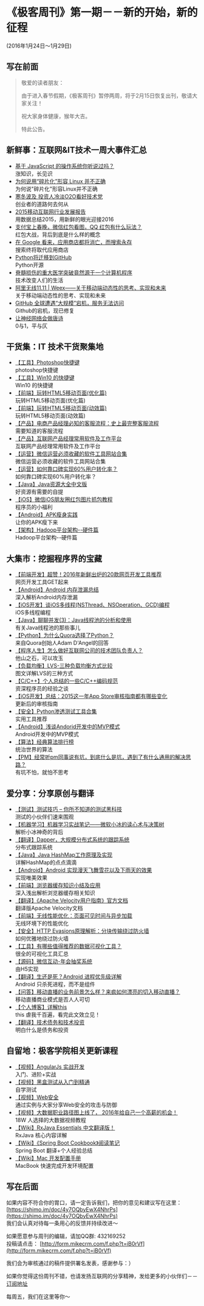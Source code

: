 # 《极客周刊》第一期－－新的开始，新的征程

(2016年1月24日～1月29日)

## 写在前面

>敬爱的读者朋友：
>  
>由于进入春节假期，《极客周刊》暂停两周，将于2月15日恢复出刊，敬请大家关注！
>
>祝大家身体健康，猴年大吉。
>
>特此公告。

## 新鲜事：互联网&IT技术一周大事件汇总

- [基于 JavaScript 的操作系统你听说过吗？](http://www.oschina.net/news/70276/nodeos-the-javascript) 
<br>涨知识，长见识
- [为何说用“碎片化”形容 Linux 并不正确](http://www.oschina.net/news/70245/it-is-not-correct-to-describe-linux-with-fragmentation) 
<br>为何说"碎片化"形容Linux并不正确
- [寒冬波及 投资人冷淡O2O看好技术党](http://www.devstore.cn/new/newInfo/17117.html) 
<br>创业者的道路何去何从
- [2015移动互联网行业发展报告](https://www.talkingdata.com/index/files/2016-01/1453260223119.pdf) 
<br>用数据总结2015，用新鲜的眼光迎接2016
- [支付宝上春晚，微信红包看图，QQ 红包有什么玩法？](http://36kr.com/p/5042793.html) 
<br>红包大战，背后到底是什么样的概念
- [在 Google 看来，应用商店都将消亡，而搜索永存](http://www.geekpark.net/topics/214552) 
<br>搜索终将取代应用商店
- [Python将迁移到GitHub](http://www.infoq.com/cn/news/2016/01/python-moving-to-github) 
<br>Python开源
- [脊髓损伤的重大医学突破竟然源于一个计算机程序](http://blog.jobbole.com/97651/) 
<br>技术改变人们的生活
- [阿里无线11.11 | Weex——关于移动端动态性的思考、实现和未来 ](http://www.oschina.net/news/69238/2015-top-ten-emerging-open-source-projects) 
<br>关于移动端动态性的思考、实现和未来
- [GitHub 全球遭遇“大规模”宕机，服务无法访问](http://www.oschina.net/news/70289/github-down) 
<br>Github的宕机，现已修复
- [让神经网络会做唐诗](http://zhengwy.com/neural-network-for-tangshi/)
<br>0与1，平与仄

## 干货集：IT 技术干货聚集地

- [【工具】Photoshop快捷键]( http://www.w3cfuns.com/notes/18165/61eca150fcf4ab2590c01dd3d6514c1d)
<br>photoshop快捷键
- [【工具】Win10 的快捷键](http://www.w3cfuns.com/notes/18165/7f9125f263ab0557a262bef8d62c2579)
<br>Win10 的快捷键
- [【前端】玩转HTML5移动页面(优化篇)](http://isux.tencent.com/play-with-html5-optimize.html)
<br>玩转HTML5移动页面(优化篇)
- [【前端】玩转HTML5移动页面(动效篇)](http://isux.tencent.com/play-with-html5-animate.html)
<br>玩转HTML5移动页面(动效篇)
- [【产品】电商产品经理必知的客服流程：史上最完整客服流程](http://www.woshipm.com/xiazai/264455.html)
<br>需要知道的客服流程	
- [【产品】互联网产品经理常用软件及工作平台](http://www.woshipm.com/xiazai/32820.html)
<br>互联网产品经理常用软件及工作平台
- [【运营】微信运营必须收藏的软件工具网站合集](http://www.woshipm.com/xiazai/151853.html)
<br>微信运营必须收藏的软件工具网站合集
- [【运营】如何靠口碑实现60%用户转化率？](http://www.woshipm.com/xiazai/114431.html)
<br>如何靠口碑实现60%用户转化率？
- [【Java】Java资源大全中文版](http://www.finalshares.com/read-6740?from=jike)
<br>好资源有需要的自提
- [【iOS】微信iOS朋友圈红包图片抓包教程](http://music4kid.github.io//ios/2016/01/26/tcpdump-wc/?hmsr=toutiao.io&utm_medium=toutiao.io&utm_source=toutiao.io)
<br>程序员的小福利
- [【Android】APK瘦身实践](http://www.jayfeng.com/2015/12/29/APK%E7%98%A6%E8%BA%AB%E5%AE%9E%E8%B7%B5//)
<br>让你的APK瘦下来
- [【架构】Hadoop平台架构--硬件篇](http://www.itweet.cn/2016/01/26/Hadoop-Hardware-Planning/?hmsr=toutiao.io&utm_medium=toutiao.io&utm_source=toutiao.io)
<br>Hadoop平台架构--硬件篇

## 大集市：挖掘程序界的宝藏 

- [【前端开发】超赞！2016年新鲜出炉的20款网页开发工具推荐](http://www.uisdc.com/2016-20-web-developer-tools)
<br>网页开发工具GET起来
- [【Android】Android 内存泄漏总结](https://yq.aliyun.com/articles/3009)
<br>深入解析Android内存泄漏
- [【iOS开发】谈iOS多线程(NSThread、NSOperation、GCD)编程](http://www.jianshu.com/p/6e6f4e005a0b)
<br>iOS多线程编程
- [【Java】聊聊并发(3)：Java线程池的分析和使用](http://ifeve.com/java-threadpool/)
<br>有关Java线程池的那些事儿
- [【Python】为什么Quora选择了Python？](http://codingpy.com/article/why-quora-chooses-python/)
<br>来自Quora创始人Adam D'Angel的回答
- [【程序人生】怎么做好互联网公司的技术团队负责人？](https://www.zhihu.com/question/39421456/answer/81233608)
<br>他山之石，可以攻玉
- [【负载均衡】LVS-三种负载均衡方式比较](http://my.oschina.net/leeypp1/blog/294807)
<br>图文详解LVS的三种方式
- [【C/C++】个人总结的一些C/C++编码规范](http://blog.csdn.net/liyuefeilong/article/details/50560564)
<br>资深程序员的经验之谈
- [【iOS开发】总结：2015这一年App Store审核指南都有哪些变化](http://www.cocoachina.com/appstore/20160125/15089.html)
<br>更新后的审核指南
- [【安全】Python渗透测试工具合集](http://www.freebuf.com/tools/94777.html)
<br>实用工具推荐
- [【Android】浅谈Andorid开发中的MVP模式](http://mp.weixin.qq.com/s?__biz=MjM5NDkxMTgyNw==&mid=404577331&idx=1&sn=e92bf72c490d728470378e4ee1953a80&scene=0#wechat_redirect)
<br>Android开发中的MVP模式
- [【算法】经典算法排行榜](http://mp.weixin.qq.com/s?__biz=MzA3NzM2Mjc4Mw==&mid=401632082&idx=1&sn=f845ca1493dda2731593bb0453f8dadc#rd)
<br>统治世界的算法
- [【PM】经常听pm同事说有坑，到底什么是坑，遇到了有什么通用的解决思路？](http://www.pmcaff.com/entry?id=1000000000138325)
<br>有坑不怕，就怕不思考

## 爱分享：分享原创与翻译

- [【测试】测试技巧 – 你所不知道的测试黑科技](http://blog.chengdazhi.com/index.php/58)
<br>测试的小伙伴们速来围观
- [【机器学习】机器学习实战笔记——微软小冰的读心术与决策树](http://blog.csdn.net/geekmanong/article/details/50570988)
<br>解析小冰神奇的背后
- [【翻译】Dapper，大规模分布式系统的跟踪系统](http://bigbully.github.io/Dapper-translation/?f=tt)
<br>分布式跟踪系统
- [【Java】Java HashMap工作原理及实现](http://yikun.github.io/2015/04/01/Java-HashMap%E5%B7%A5%E4%BD%9C%E5%8E%9F%E7%90%86%E5%8F%8A%E5%AE%9E%E7%8E%B0/)
<br>详解HashMap的点点滴滴
- [【Android】Android 实现漫天飞舞雪花以及下雨天的效果](http://blog.csdn.net/qq_16064871/article/details/50603105)
<br>实现唯美效果
- [【前端】浏览器缓存知识小结及应用](http://www.cnblogs.com/lyzg/p/5125934.html?f=tt)
<br>深入浅出解析浏览器缓存相关知识
- [【翻译】《Apache Velocity用户指南》官方文档](http://ifeve.com/apache-velocity-dev/)
<br>翻译版Apache Velocity文档
- [【前端】无线性能优化：页面可见时间与异步加载](http://taobaofed.org/blog/2016/01/20/mobile-wpo-pageshow-async/)
<br>无线环境下的性能优化
- [【安全】HTTP Evasions原理解析：分块传输绕过防火墙](http://www.freebuf.com/articles/network/94506.html)
<br>如何优雅地绕过防火墙
- [【工具】有哪些值得推荐的数据可视化工具？](https://www.zhihu.com/question/19929609/noti-answers?group_id=675685290043539456)
<br>很全的可视化工具汇总
- [【源码】微信互动-年会抽奖系统](https://github.com/deyongz/lottery-new-year)
<br>由H5实现
- [【翻译】生还是死？Android 进程优先级详解](http://chinagdg.org/2016/01/生还是死？android-进程优先级详解/)
<br>Android 只杀死进程，而不是组件
- [【问答】移动直播的业务前景怎么样？来疯如何漂亮的切入移动直播？](http://www.pmcaff.com/entry?id=1000000000151879)
<br>移动直播商业模式是否人人可切
- [【个人博客】详解this](http://www.cnblogs.com/Wayou/p/all-this.html)
<br>this 虐我千百遍，看完此文效立见！
- [【翻译】技术债务和技术投资](http://www.labazhou.net/)
<br>明白什么是债务和投资

## 自留地：极客学院相关更新课程

- [【视频】AngularJs 实战开发](http://ke.jikexueyuan.com/xilie/17)
<br>入门、进阶+实战
- [【视频】黑盒测试从入门到精通](http://ke.jikexueyuan.com/xilie/353)
<br>自学测试
- [【视频】Web安全](http://ke.jikexueyuan.com/xilie/115)
<br>通过实例与大家分享Web安全的攻击与防御
- [【视频】大数据职业路径图上线了， 2016年给自己一个高薪的机会！](http://ke.jikexueyuan.com/zhiye/bigdata/?huodong=banner_0127)
<br>18W 人选择的大数据视频教程
- [【Wiki】RxJava Essentials 中文翻译版！](http://wiki.jikexueyuan.com/project/rxjava/)
<br>RxJava 核心内容详解
- [【Wiki】《Spring Boot Cookbook》阅读笔记](http://wiki.jikexueyuan.com/project/spring-boot/)
<br>Spring Boot 翻译+个人经验总结
- [【Wiki】Mac 开发配置手册](http://ke.jikexueyuan.com/zhiye/bigdata/?huodong=banner_0127)
<br>MacBook 快速完成开发环境配置

## 写在后面

如果内容不符合你的胃口，请一定告诉我们，把你的意见和建议写在这里： [https://shimo.im/doc/4y7OQbyEwX4NhrPs](https://shimo.im/doc/4y7OQbyEwX4NhrPs)   
我们会认真对待每一条用心的反馈并持续改进～

如果愿意参与周刊的编辑，请加QQ群: 432169252   
投稿请点击： [http://form.mikecrm.com/f.php?t=iB0rVf](http://form.mikecrm.com/f.php?t=iB0rVf)   

我们会为审核通过的稿件提供署名发表，感谢参与：）   

如果你觉得这份周刊不错，也请发扬互联网的分享精神，发给更多的小伙伴们－－[订阅地址](http://list.qq.com/cgi-bin/qf_invite?id=83392b8505dd16951d180f02fe45e724a4f0c455983ca581)

每周五，我们在这里等你～

